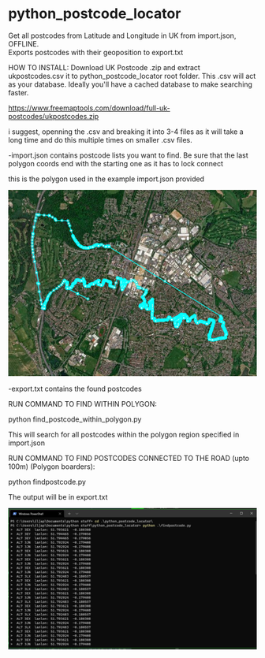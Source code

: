 # python_postcode_locator
Get all postcodes from Latitude and Longitude in UK from import.json, OFFLINE.  
Exports postcodes with their geoposition to export.txt


HOW TO INSTALL:
Download UK Postcode .zip and extract ukpostcodes.csv it to python_postcode_locator root folder. 
This .csv will act as your database. Ideally you'll have a cached database to make searching faster.

https://www.freemaptools.com/download/full-uk-postcodes/ukpostcodes.zip

i suggest, openning the .csv and breaking it into 3-4 files as it will take a long time and do this multiple times on smaller .csv files.

-import.json contains postcode lists you want to find. Be sure that the last polygon coords end with the starting one as it has to lock connect

this is the polygon used in the example import.json provided


![Screenshot](https://github.com/ipetin/python_postcode_locator/blob/main/screenshot2.jpg)


-export.txt contains the found postcodes

RUN COMMAND TO FIND WITHIN POLYGON: 

python find_postcode_within_polygon.py

This will search for all postcodes within the polygon region specified in import.json


RUN COMMAND TO FIND POSTCODES CONNECTED TO THE ROAD (upto 100m) (Polygon boarders): 

python findpostcode.py


The output will be in export.txt


![Screenshot](https://github.com/ipetin/python_postcode_locator/blob/main/screenshot.jpg)




